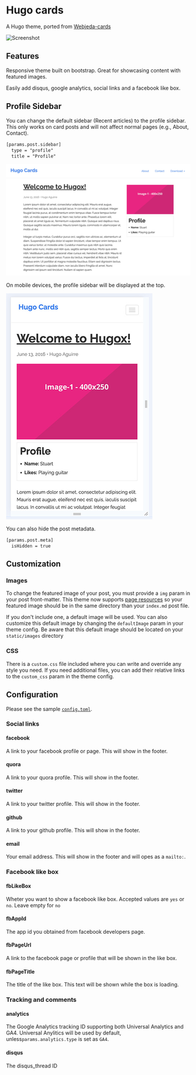 # Hugo cards

A Hugo theme, ported from [Webjeda-cards](http://webjeda.com/cards)

![Screenshot](/images/screenshot.png)

## Features

Responsive theme built on bootstrap. Great for showcasing content with featured images.

Easily add disqus, google analytics, social links and a facebook like box.

## Profile Sidebar

You can change the default sidebar (Recent articles) to the profile sidebar.
This only works on card posts and will not affect normal pages (e.g., About, Contact).

```
[params.post.sidebar]
  type = "profile"
  title = "Profile"
```

![profile-sidebar-desktop](/images/profile-sidebar-desktop.jpg)

On mobile devices, the profile sidebar will be displayed at the top.

![profile-sidebar-mobile](/images/profile-sidebar-mobile.jpg)

You can also hide the post metadata.

```
[params.post.meta]
  isHidden = true
```

## Customization

### Images
To change the featured image of your post, you must provide a `img` param in your post front-matter. This theme now supports [page resources](https://gohugo.io/content-management/page-resources/) so your featured image should be in the same directory than your `index.md` post file.

If you don't include one, a default image will be used. You can also customize this default image by changing the `defaultImage` param in your theme config. Be aware that this default image should be located on your `static/images` directory

### CSS
There is a `custom.css` file included where you can write and override any style you need. If you need additional files, you can add their relative links to the `custom_css` param in the theme config.


## Configuration

Please see the sample [`config.toml`](https://github.com/bul-ikana/hugo-cards/blob/master/exampleSite/config.toml).

### Social links

#### facebook
A link to your facebook profile or page. This will show in the footer.

#### quora
A link to your quora profile. This will show in the footer.

#### twitter
A link to your twitter profile. This will show in the footer.

#### github
A link to your github profile. This will show in the footer.

#### email
Your email address. This will show in the footer and will opes as a `mailto:`.

### Facebook like box

#### fbLikeBox
Wheter you want to show a facebook like box. Accepted values are `yes` or `no`. Leave empty for `no`

#### fbAppId
The app id you obtained from facebook developers page.

#### fbPageUrl
A link to the facebook page or profile that will be shown in the like box.

#### fbPageTitle
The title of the like box. This text will be shown while the box is loading.

### Tracking and comments

#### analytics
The Google Analytics tracking ID supporting both Universal Analytics and GA4. Universal Anylitics will be used by default, unless`params.analytics.type` is set as `GA4`.

#### disqus
The disqus_thread ID
